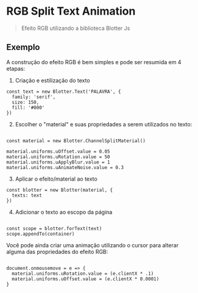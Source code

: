 
# RGB Split Text Animation
> Efeito RGB utilizando a biblioteca Blotter Js

## Exemplo

A construção do efeito RGB é bem simples e pode ser resumida em 4 etapas:

1. Criação e estilização do texto 
```
const text = new Blotter.Text('PALAVRA', {
  family: 'serif', 
  size: 150, 
  fill: '#000'
})

```
    
2. Escolher o "material" e suas propriedades a serem utilizados no texto:

```

const material = new Blotter.ChannelSplitMaterial()

material.uniforms.uOffset.value = 0.05
material.uniforms.uRotation.value = 50
material.uniforms.uApplyBlur.value = 1
material.uniforms.uAnimateNoise.value = 0.3

```

3. Aplicar o efeito/material ao texto

```
const blotter = new Blotter(material, {
  texts: text
})

```

4. Adicionar o texto ao escopo da página

```

const scope = blotter.forText(text)
scope.appendTo(container)

```

Você pode ainda criar uma animação utilizando o cursor para alterar alguma das propriedades do efeito RGB:

```

document.onmousemove = e => {
  material.uniforms.uRotation.value = (e.clientX * .1)
  material.uniforms.uOffset.value = (e.clientX * 0.0001)
}

```
